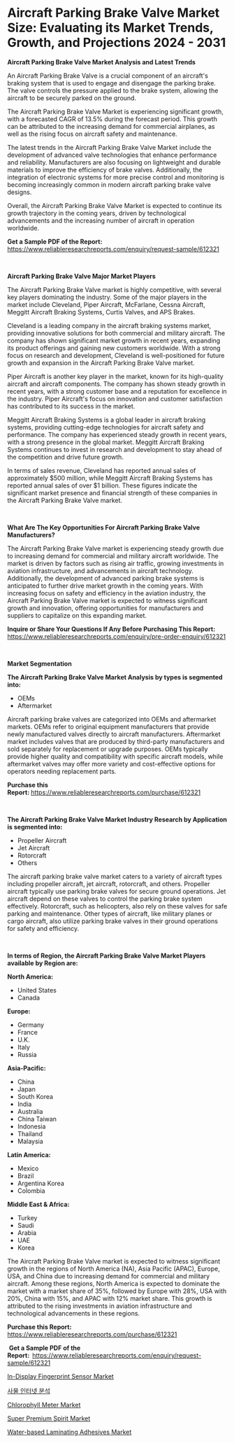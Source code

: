 <p><h1>Aircraft Parking Brake Valve Market Size: Evaluating its Market Trends, Growth, and Projections 2024 - 2031</h1></p><p><strong>Aircraft Parking Brake Valve Market Analysis and Latest Trends</strong></p>
<p><p>An Aircraft Parking Brake Valve is a crucial component of an aircraft's braking system that is used to engage and disengage the parking brake. The valve controls the pressure applied to the brake system, allowing the aircraft to be securely parked on the ground.</p><p>The Aircraft Parking Brake Valve Market is experiencing significant growth, with a forecasted CAGR of 13.5% during the forecast period. This growth can be attributed to the increasing demand for commercial airplanes, as well as the rising focus on aircraft safety and maintenance. </p><p>The latest trends in the Aircraft Parking Brake Valve Market include the development of advanced valve technologies that enhance performance and reliability. Manufacturers are also focusing on lightweight and durable materials to improve the efficiency of brake valves. Additionally, the integration of electronic systems for more precise control and monitoring is becoming increasingly common in modern aircraft parking brake valve designs.</p><p>Overall, the Aircraft Parking Brake Valve Market is expected to continue its growth trajectory in the coming years, driven by technological advancements and the increasing number of aircraft in operation worldwide.</p></p>
<p><strong>Get a Sample PDF of the Report:&nbsp;</strong> <a href="https://www.reliableresearchreports.com/enquiry/request-sample/612321">https://www.reliableresearchreports.com/enquiry/request-sample/612321</a></p>
<p>&nbsp;</p>
<p><strong>Aircraft Parking Brake Valve Major Market Players</strong></p>
<p><p>The Aircraft Parking Brake Valve market is highly competitive, with several key players dominating the industry. Some of the major players in the market include Cleveland, Piper Aircraft, McFarlane, Cessna Aircraft, Meggitt Aircraft Braking Systems, Curtis Valves, and APS Brakes.</p><p>Cleveland is a leading company in the aircraft braking systems market, providing innovative solutions for both commercial and military aircraft. The company has shown significant market growth in recent years, expanding its product offerings and gaining new customers worldwide. With a strong focus on research and development, Cleveland is well-positioned for future growth and expansion in the Aircraft Parking Brake Valve market.</p><p>Piper Aircraft is another key player in the market, known for its high-quality aircraft and aircraft components. The company has shown steady growth in recent years, with a strong customer base and a reputation for excellence in the industry. Piper Aircraft's focus on innovation and customer satisfaction has contributed to its success in the market.</p><p>Meggitt Aircraft Braking Systems is a global leader in aircraft braking systems, providing cutting-edge technologies for aircraft safety and performance. The company has experienced steady growth in recent years, with a strong presence in the global market. Meggitt Aircraft Braking Systems continues to invest in research and development to stay ahead of the competition and drive future growth.</p><p>In terms of sales revenue, Cleveland has reported annual sales of approximately $500 million, while Meggitt Aircraft Braking Systems has reported annual sales of over $1 billion. These figures indicate the significant market presence and financial strength of these companies in the Aircraft Parking Brake Valve market.</p></p>
<p>&nbsp;</p>
<p><strong>What Are The Key Opportunities For Aircraft Parking Brake Valve Manufacturers?</strong></p>
<p><p>The Aircraft Parking Brake Valve market is experiencing steady growth due to increasing demand for commercial and military aircraft worldwide. The market is driven by factors such as rising air traffic, growing investments in aviation infrastructure, and advancements in aircraft technology. Additionally, the development of advanced parking brake systems is anticipated to further drive market growth in the coming years. With increasing focus on safety and efficiency in the aviation industry, the Aircraft Parking Brake Valve market is expected to witness significant growth and innovation, offering opportunities for manufacturers and suppliers to capitalize on this expanding market.</p></p>
<p><strong>Inquire or Share Your Questions If Any Before Purchasing This Report:</strong> <a href="https://www.reliableresearchreports.com/enquiry/pre-order-enquiry/612321">https://www.reliableresearchreports.com/enquiry/pre-order-enquiry/612321</a></p>
<p>&nbsp;</p>
<p><strong>Market Segmentation</strong></p>
<p><strong>The Aircraft Parking Brake Valve Market Analysis by types is segmented into:</strong></p>
<p><ul><li>OEMs</li><li>Aftermarket</li></ul></p>
<p><p>Aircraft parking brake valves are categorized into OEMs and aftermarket markets. OEMs refer to original equipment manufacturers that provide newly manufactured valves directly to aircraft manufacturers. Aftermarket market includes valves that are produced by third-party manufacturers and sold separately for replacement or upgrade purposes. OEMs typically provide higher quality and compatibility with specific aircraft models, while aftermarket valves may offer more variety and cost-effective options for operators needing replacement parts.</p></p>
<p><strong>Purchase this Report:&nbsp;</strong><a href="https://www.reliableresearchreports.com/purchase/612321">https://www.reliableresearchreports.com/purchase/612321</a></p>
<p>&nbsp;</p>
<p><strong>The Aircraft Parking Brake Valve Market Industry Research by Application is segmented into:</strong></p>
<p><ul><li>Propeller Aircraft</li><li>Jet Aircraft</li><li>Rotorcraft</li><li>Others</li></ul></p>
<p><p>The aircraft parking brake valve market caters to a variety of aircraft types including propeller aircraft, jet aircraft, rotorcraft, and others. Propeller aircraft typically use parking brake valves for secure ground operations. Jet aircraft depend on these valves to control the parking brake system effectively. Rotorcraft, such as helicopters, also rely on these valves for safe parking and maintenance. Other types of aircraft, like military planes or cargo aircraft, also utilize parking brake valves in their ground operations for safety and efficiency.</p></p>
<p>&nbsp;</p>
<p><strong>In terms of Region, the Aircraft Parking Brake Valve Market Players available by Region are:</strong></p>
<p>
    <p> <strong> North America: </strong>
        <ul>
            <li>United States</li>
            <li>Canada</li>
        </ul>
        </p> 
    <p> <strong> Europe: </strong>
        <ul>
            <li>Germany</li>
            <li>France</li>
            <li>U.K.</li>
            <li>Italy</li>
            <li>Russia</li>
        </ul>
        </p> 
    <p> <strong> Asia-Pacific: </strong>
        <ul>
            <li>China</li>
            <li>Japan</li>
            <li>South Korea</li>
            <li>India</li>
            <li>Australia</li>
            <li>China Taiwan</li>
            <li>Indonesia</li>
            <li>Thailand</li>
            <li>Malaysia</li>
        </ul>
        </p> 
    <p> <strong> Latin America: </strong>
        <ul>
            <li>Mexico</li>
            <li>Brazil</li>
            <li>Argentina Korea</li>
            <li>Colombia</li>
        </ul>
        </p> 
    <p> <strong> Middle East & Africa: </strong>
        <ul>
            <li>Turkey</li>
            <li>Saudi</li>
            <li>Arabia</li>
            <li>UAE</li>
            <li>Korea</li>
        </ul>
    </p>
    </p>
<p><p>The Aircraft Parking Brake Valve market is expected to witness significant growth in the regions of North America (NA), Asia Pacific (APAC), Europe, USA, and China due to increasing demand for commercial and military aircraft. Among these regions, North America is expected to dominate the market with a market share of 35%, followed by Europe with 28%, USA with 20%, China with 15%, and APAC with 12% market share. This growth is attributed to the rising investments in aviation infrastructure and technological advancements in these regions.</p></p>
<p><strong>Purchase this Report: </strong><a href="https://www.reliableresearchreports.com/purchase/612321">https://www.reliableresearchreports.com/purchase/612321</a></p>
<p>&nbsp;<strong>Get a Sample PDF of the Report:&nbsp;&nbsp;</strong><a href="https://www.reliableresearchreports.com/enquiry/request-sample/612321">https://www.reliableresearchreports.com/enquiry/request-sample/612321</a></p>
<p><strong></strong></p>
<p><p><a href="https://ivy-potential-64b.notion.site/In-Display-Fingerprint-Sensor-Market-Centers-on-Aspects-such-as-Market-Growth-Market-Share-Market--1c3af2619d434609ad0a328601012cbe">In-Display Fingerprint Sensor Market</a></p><p><a href="https://medium.com/@stevecormier0978/%EC%82%AC%EB%AC%BC%EC%9D%B8%ED%84%B0%EB%84%B7-%EB%B6%84%EC%84%9D-%EC%8B%9C%EC%9E%A5-%EC%84%B1%EA%B3%B5%EC%A0%81%EC%9D%B8-%EB%B9%84%EC%A6%88%EB%8B%88%EC%8A%A4-%EC%A0%84%EB%9E%B5%EC%9D%98-%ED%95%B5%EC%8B%AC-%EC%98%88%EC%B8%A1-2031%EB%85%84%EA%B9%8C%EC%A7%80-719d78213a32">사물 인터넷 분석</a></p><p><a href="https://github.com/juancolorado15/Market-Research-Report-List-1/blob/main/chlorophyll-meter-market.md">Chlorophyll Meter Market</a></p><p><a href="https://view.publitas.com/reportprime-1/super-premium-spirit-market-challenges-opportunities-and-growth-drivers-and-major-market-players-forecasted-for-period-from-2024-2031/">Super Premium Spirit Market</a></p><p><a href="https://nifty-kite-d51.notion.site/Water-based-Laminating-Adhesives-Market-A-Comprehensive-Report-of-its-Market-Share-Growth-Trends--70fe2c27b7174e539ca8963f30cac77c">Water-based Laminating Adhesives Market</a></p></p>